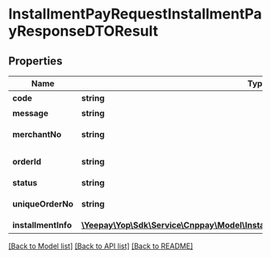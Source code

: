 # InstallmentPayRequestInstallmentPayResponseDTOResult

## Properties
Name | Type | Description | Notes
------------ | ------------- | ------------- | -------------
**code** | **string** | 返回码 | [optional] 
**message** | **string** | 返回信息 | [optional] 
**merchantNo** | **string** | 收款商户商编 | [optional] 
**orderId** | **string** | 商户收款请求号 | [optional] 
**status** | **string** | 订单状态 | [optional] 
**uniqueOrderNo** | **string** | 易宝收款订单号 | [optional] 
**installmentInfo** | [**\Yeepay\Yop\Sdk\Service\Cnppay\Model\InstallmentPayRequestInstallmentApiInfoResult**](InstallmentPayRequestInstallmentApiInfoResult.md) | 分期信息 | [optional] 

[[Back to Model list]](../README.md#documentation-for-models) [[Back to API list]](../README.md#documentation-for-api-endpoints) [[Back to README]](../README.md)


